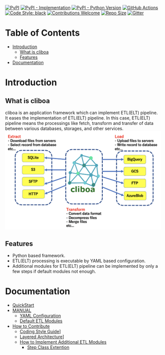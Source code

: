 [![PyPI](https://img.shields.io/pypi/v/cliboa?style=flat-square)](https://pypi.org/project/cliboa)
[![PyPI - Implementation](https://img.shields.io/pypi/implementation/cliboa?style=flat-square)](https://pypi.org/project/cliboa)
[![PyPI - Python Version](https://img.shields.io/pypi/pyversions/cliboa?style=flat-square)](https://pypi.org/project/cliboa)
[![GitHub Actions](https://github.com/BrainPad/cliboa/actions/workflows/test.yaml/badge.svg)](https://github.com/BrainPad/cliboa/actions/workflows/test.yaml)
[![Code Style:
black](https://img.shields.io/badge/code%20style-black-000000.svg?style=flat-square)](https://github.com/psf/black)
[![Contributions Welcome](https://img.shields.io/static/v1.svg?label=Contributions&message=Welcome&color=0059b3&style=flat-square)](https://github.com/BrainPad/cliboa/blob/master/CONTRIBUTING.md)
[![Repo Size](https://img.shields.io/github/repo-size/BrainPad/cliboa)](https://github.com/BrainPad/cliboa)
[![Gitter](https://badges.gitter.im/cliboa/users.svg)](https://gitter.im/cliboa/users?utm_source=badge&utm_medium=badge&utm_campaign=pr-badge)


# Table of Contents
* [Introduction](#introduction)
  * [What is cliboa](#what-is-cliboa)
  * [Features](#features)
* [Documentation](#documentation)

# Introduction
## What is cliboa
cliboa is an application framework which can implement ETL(ELT) pipeline. It eases the implementation of ETL(ELT) pipeline. In this case, ETL(ELT) pipeline means the processings like fetch, transform and transfer of data between various databases, storages, and other services.
![](/img/cliboa_brief.png)

## Features
- Python based framework.
- ETL(ELT) processing is executable by YAML based configuration.
- Additional modules for ETL(ELT) pipeline can be implemented by only a few steps if default modules not enough.

# Documentation

* [QuickStart](/docs/quick_start.md)
* [MANUAL](/docs/manual.md)
  * [YAML Configuration](/docs/yaml_configuration.md)
  * [Default ETL Modules](/docs/default_etl_modules.md)
* [How to Contribute](/CONTRIBUTING.md)
  * [Coding Style Guide](/docs/developers/coding_style_guide.md)]
  * [Layered Architecture](/docs/developers/layered_architecture.md)]
  * [How to Implement Additional ETL Modules](/docs/additional_etl_modules.md)
    * [Step Class Extention](/docs/developers/step_class_extention.md)
